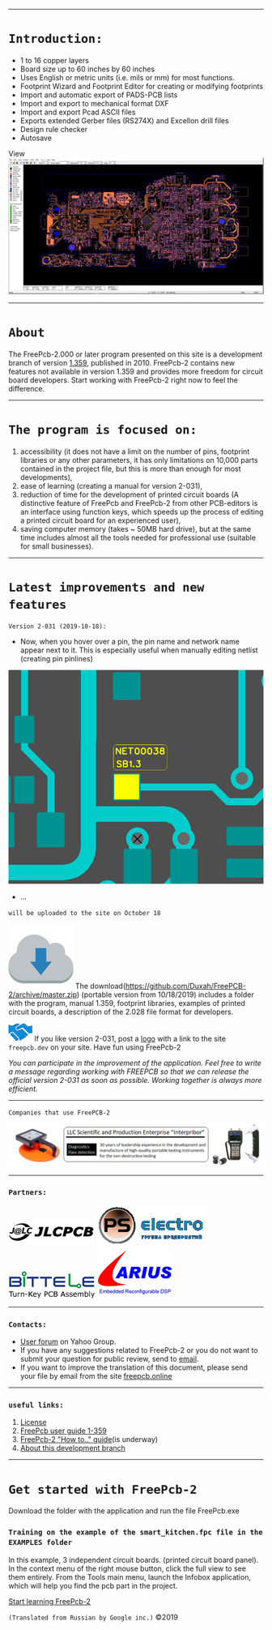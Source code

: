 
***
# `Introduction:`
* 1 to 16 copper layers
* Board size up to 60 inches by 60 inches
* Uses English or metric units (i.e. mils or mm) for most functions.
* Footprint Wizard and Footprint Editor for creating or modifying footprints
* Import and automatic export of PADS-PCB lists
* Import and export to mechanical format DXF
* Import and export Pcad ASCII files
* Exports extended Gerber files (RS274X) and Excellon drill files
* Design rule checker
* Autosave

View
![PCB](/pictures/img2.png)

***
# `About`
The FreePcb-2.000 or later program presented on this site is a development branch of version [1.359](http://freepcb.com), published in 2010. FreePcb-2 contains new features not available in version 1.359 and provides more freedom for circuit board developers. Start working with FreePcb-2 right now to feel the difference.

***
# `The program is focused on:`
1. accessibility (it does not have a limit on the number of pins, footprint libraries or any other parameters, it has only limitations on 10,000 parts contained in the project file, but this is more than enough for most developments),
2. ease of learning (creating a manual for version 2-031),
3. reduction of time for the development of printed circuit boards (A distinctive feature of FreePcb and FreePcb-2 from other PCB-editors is an interface using function keys, which speeds up the process of editing a printed circuit board for an experienced user),
4. saving computer memory (takes ~ 50MB hard drive),
but at the same time includes almost all the tools needed for professional use (suitable for small businesses). 

***
# `Latest improvements and new features`

`Version 2-031 (2019-10-18):`

* Now, when you hover over a pin, the pin name and network name appear next to it. This is especially useful when manually editing netlist (creating pin pinlines) 

![](pictures/show_pin_state.png)

* ...

`will be uploaded to the site on October 18`

![](https://raw.githubusercontent.com/Duxah/FreePCB/master/pictures/cloud-down.png) The download(https://github.com/Duxah/FreePCB-2/archive/master.zip) (portable version from 10/18/2019) includes a folder with the program, manual 1.359, footprint libraries, examples of printed circuit boards, a description of the 2.028 file format for developers.

![](https://raw.githubusercontent.com/Duxah/FreePCB/master/pictures/По%20рукам.png) If you like version 2-031, post a [logo](pictures/logo.png) with a link to the site `freepcb.dev` on your site. Have fun using FreePcb-2

_You can participate in the improvement of the application. Feel free to write a message regarding working with FREEPCB so that we can release the official version 2-031 as soon as possible. Working together is always more efficient._

***
 `Companies that use FreePCB-2`
 
[![](pictures/LLC_IP.png)](https://interpribor.com)

***
### `Partners:`
[![](pictures/jlcpcb.png)](https://jlcpcb.com)
[![](pictures/pselectro.png)](http://www.pselectro.ru)
[![](pictures/bittele.png)](https://www.7pcb.com)
[![](pictures/arius.png)](https://www.arius.com)

***
### `Contacts:`

* [User forum](https://groups.yahoo.com/neo/groups/FreePCB/info) on Yahoo Group. 
* If you have any suggestions related to FreePcb-2 or you do not want to submit your question for public review, send to [email](https://freepcb.online/Discuss/).
* If you want to improve the translation of this document, please send your file by email from the site [freepcb.online](https://freepcb.online/Discuss/)

***
### `useful links:`
1. [License](LICENSE)
2. [FreePcb user guide 1-359](https://github.com/Duxah/FreePCB-2/raw/master/FreePcb-2/bin/doc/freepcb_user_guide.pdf)
3. [FreePcb-2 "How to.." guide](/How_to.md)(is underway)
4. [About this development branch](/About_development.md)

***
# `Get started with FreePcb-2`
Download the folder with the application and run the file FreePcb.exe

### `Training on the example of the smart_kitchen.fpc file in the EXAMPLES folder`
In this example, 3 independent circuit boards. (printed circuit board panel). In the context menu of the right mouse button, click the full view to see them entirely. From the Tools main menu, launch the Infobox application, which will help you find the pcb part in the project. 

[Start learning FreePcb-2](/How_to.md)

`(Translated from Russian by Google inc.)` ©2019
